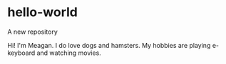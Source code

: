 # hello-world
A new repository

Hi! I'm Meagan. I do love dogs and hamsters.
My hobbies are playing e-keyboard and watching movies.

